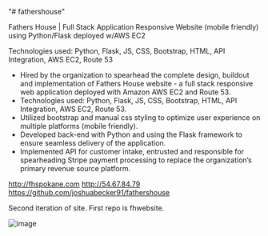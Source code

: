 "# fathershouse" 

Fathers House | Full Stack Application Responsive Website (mobile friendly) using Python/Flask deployed w/AWS EC2

Technologies used: Python, Flask, JS, CSS, Bootstrap, HTML, API Integration, AWS EC2, Route 53

- Hired by the organization to spearhead the complete design, buildout and implementation of Fathers House website - a full stack responsive web application deployed with Amazon AWS EC2 and Route 53.
- Technologies used: Python, Flask, JS, CSS, Bootstrap, HTML, API Integration, AWS EC2, Route 53.
- Utilized bootstrap and manual css styling to optimize user experience on multiple platforms (mobile friendly). 
- Developed back-end with Python and using the Flask framework to ensure seamless delivery of the application. 
- Implemented API for customer intake, entrusted and responsible for spearheading Stripe payment processing to replace the organization’s primary revenue source platform.

http://fhspokane.com
http://54.67.84.79
https://github.com/joshuabecker91/fathershouse

Second iteration of site. First repo is fhwebsite.

![image](https://user-images.githubusercontent.com/98496684/210122972-2b288569-55ef-4d29-a506-d31114d48e76.png)
